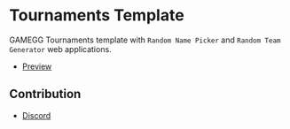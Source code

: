# Tournaments Template
GAMEGG Tournaments template with `Random Name Picker` and `Random Team Generator` web applications.

- [Preview](https://whoismh11.github.io/tournaments-template)

## Contribution
- [Discord](https://discord.gg/2JjvhAk)
